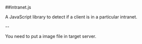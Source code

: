 ##intranet.js

A JavaScript library to detect if a client is in a particular intranet.

--

You need to put a image file in target server.